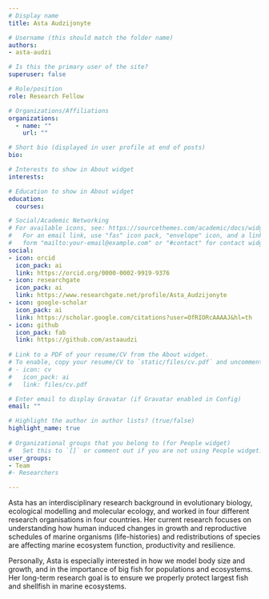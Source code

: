 ```yaml
---
# Display name
title: Asta Audzijonyte

# Username (this should match the folder name)
authors:
- asta-audzi

# Is this the primary user of the site?
superuser: false

# Role/position
role: Research Fellow

# Organizations/Affiliations
organizations:
  - name: ""
    url: ""

# Short bio (displayed in user profile at end of posts)
bio: 

# Interests to show in About widget
interests:

# Education to show in About widget
education:
  courses:

# Social/Academic Networking
# For available icons, see: https://sourcethemes.com/academic/docs/widgets/#icons
#   For an email link, use "fas" icon pack, "envelope" icon, and a link in the
#   form "mailto:your-email@example.com" or "#contact" for contact widget.
social:
- icon: orcid
  icon_pack: ai
  link: https://orcid.org/0000-0002-9919-9376
- icon: researchgate
  icon_pack: ai
  link: https://www.researchgate.net/profile/Asta_Audzijonyte
- icon: google-scholar
  icon_pack: ai
  link: https://scholar.google.com/citations?user=OfRIORcAAAAJ&hl=th
- icon: github
  icon_pack: fab
  link: https://github.com/astaaudzi
  
# Link to a PDF of your resume/CV from the About widget.
# To enable, copy your resume/CV to `static/files/cv.pdf` and uncomment the lines below.  
# - icon: cv
#   icon_pack: ai
#   link: files/cv.pdf

# Enter email to display Gravatar (if Gravatar enabled in Config)
email: ""

# Highlight the author in author lists? (true/false)
highlight_name: true
  
# Organizational groups that you belong to (for People widget)
#   Set this to `[]` or comment out if you are not using People widget.  
user_groups:
- Team
#- Researchers

---
```


Asta has an interdisciplinary research background in evolutionary biology, ecological modelling and molecular ecology, and worked in four different research organisations in four countries. Her current research focuses on understanding how human induced changes in growth and reproductive schedules of marine organisms (life-histories) and redistributions of species are affecting marine ecosystem function, productivity and resilience.

Personally, Asta is especially interested in how we model body size and growth, and in the importance of big fish for populations and ecosystems. Her long-term research goal is to ensure we properly protect largest fish and shellfish in marine ecosystems. 
